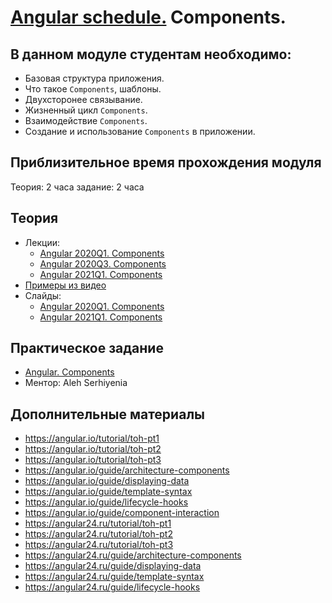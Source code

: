 # [Angular schedule.](../../) Components.
## В данном модуле студентам необходимо:

- Базовая структура приложения.
- Что такое `Components`, шаблоны.
- Двухсторонее связывание.
- Жизненный цикл `Components`.
- Взаимодействие `Components`.
- Создание и использование `Components` в приложении.

## Приблизительное время прохождения модуля
Теория: 2 часа
задание: 2 часа

## Теория 
 - Лекции:
    - [Angular 2020Q1. Components](https://youtu.be/rY_FWXmh4QI)
    - [Angular 2020Q3. Components](https://youtu.be/M9ywugN1iDE)
    - [Angular 2021Q1. Components](https://youtu.be/oOR3NpA02HI)
- [Примеры из видео](https://github.com/Pulya10c/angular-lectures-2021/tree/master/angular-components/src)
- Слайды:
    - [Angular 2020Q1. Components](https://slides.com/pavelrazuvalau/angular-components)
    - [Angular 2021Q1. Components](https://slides.com/dzianis_davydau/components)

## Практическое задание
- [Angular. Components](https://github.com/rolling-scopes-school/tasks/blob/master/tasks/angular/components-directives-pipes.md)
- Ментор: Aleh Serhiyenia

## Дополнительные материалы
- https://angular.io/tutorial/toh-pt1
- https://angular.io/tutorial/toh-pt2
- https://angular.io/tutorial/toh-pt3
- https://angular.io/guide/architecture-components
- https://angular.io/guide/displaying-data
- https://angular.io/guide/template-syntax
- https://angular.io/guide/lifecycle-hooks
- https://angular.io/guide/component-interaction
- https://angular24.ru/tutorial/toh-pt1
- https://angular24.ru/tutorial/toh-pt2
- https://angular24.ru/tutorial/toh-pt3
- https://angular24.ru/guide/architecture-components
- https://angular24.ru/guide/displaying-data
- https://angular24.ru/guide/template-syntax
- https://angular24.ru/guide/lifecycle-hooks
